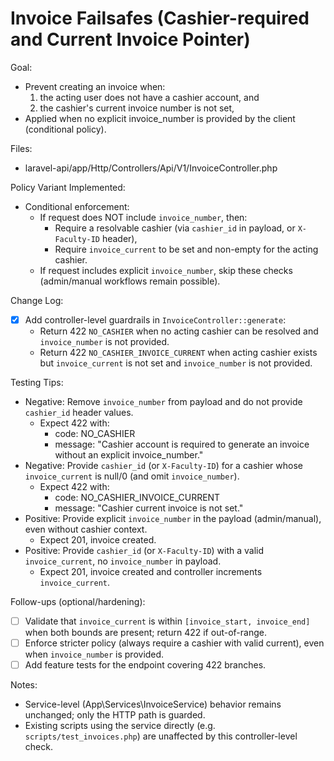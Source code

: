 # Invoice Failsafes (Cashier-required and Current Invoice Pointer)

Goal:
- Prevent creating an invoice when:
  1) the acting user does not have a cashier account, and
  2) the cashier's current invoice number is not set,
- Applied when no explicit invoice_number is provided by the client (conditional policy).

Files:
- laravel-api/app/Http/Controllers/Api/V1/InvoiceController.php

Policy Variant Implemented:
- Conditional enforcement:
  - If request does NOT include `invoice_number`, then:
    - Require a resolvable cashier (via `cashier_id` in payload, or `X-Faculty-ID` header),
    - Require `invoice_current` to be set and non-empty for the acting cashier.
  - If request includes explicit `invoice_number`, skip these checks (admin/manual workflows remain possible).

Change Log:
- [x] Add controller-level guardrails in `InvoiceController::generate`:
  - Return 422 `NO_CASHIER` when no acting cashier can be resolved and `invoice_number` is not provided.
  - Return 422 `NO_CASHIER_INVOICE_CURRENT` when acting cashier exists but `invoice_current` is not set and `invoice_number` is not provided.

Testing Tips:
- Negative: Remove `invoice_number` from payload and do not provide `cashier_id` header values.
  - Expect 422 with:
    - code: NO_CASHIER
    - message: "Cashier account is required to generate an invoice without an explicit invoice_number."
- Negative: Provide `cashier_id` (or `X-Faculty-ID`) for a cashier whose `invoice_current` is null/0 (and omit `invoice_number`).
  - Expect 422 with:
    - code: NO_CASHIER_INVOICE_CURRENT
    - message: "Cashier current invoice is not set."
- Positive: Provide explicit `invoice_number` in the payload (admin/manual), even without cashier context.
  - Expect 201, invoice created.
- Positive: Provide `cashier_id` (or `X-Faculty-ID`) with a valid `invoice_current`, no `invoice_number` in payload.
  - Expect 201, invoice created and controller increments `invoice_current`.

Follow-ups (optional/hardening):
- [ ] Validate that `invoice_current` is within `[invoice_start, invoice_end]` when both bounds are present; return 422 if out-of-range.
- [ ] Enforce stricter policy (always require a cashier with valid current), even when `invoice_number` is provided.
- [ ] Add feature tests for the endpoint covering 422 branches.

Notes:
- Service-level (App\Services\InvoiceService) behavior remains unchanged; only the HTTP path is guarded.
- Existing scripts using the service directly (e.g. `scripts/test_invoices.php`) are unaffected by this controller-level check.

